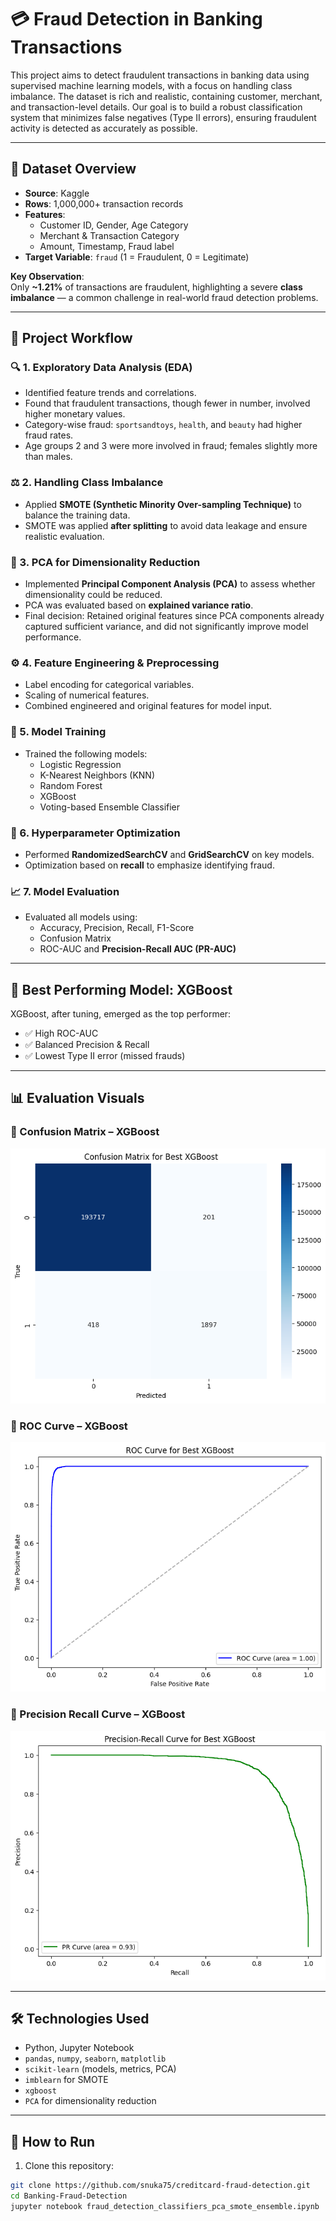 # 💳 Fraud Detection in Banking Transactions

This project aims to detect fraudulent transactions in banking data using supervised machine learning models, with a focus on handling class imbalance. The dataset is rich and realistic, containing customer, merchant, and transaction-level details. Our goal is to build a robust classification system that minimizes false negatives (Type II errors), ensuring fraudulent activity is detected as accurately as possible.

---

## 📂 Dataset Overview

- **Source**: Kaggle
- **Rows**: 1,000,000+ transaction records
- **Features**:
  - Customer ID, Gender, Age Category
  - Merchant & Transaction Category
  - Amount, Timestamp, Fraud label
- **Target Variable**: `fraud` (1 = Fraudulent, 0 = Legitimate)

**Key Observation**:  
Only **~1.21%** of transactions are fraudulent, highlighting a severe **class imbalance** — a common challenge in real-world fraud detection problems.

---

## 🧪 Project Workflow

### 🔍 1. Exploratory Data Analysis (EDA)
- Identified feature trends and correlations.
- Found that fraudulent transactions, though fewer in number, involved higher monetary values.
- Category-wise fraud: `sportsandtoys`, `health`, and `beauty` had higher fraud rates.
- Age groups 2 and 3 were more involved in fraud; females slightly more than males.

### ⚖️ 2. Handling Class Imbalance
- Applied **SMOTE (Synthetic Minority Over-sampling Technique)** to balance the training data.
- SMOTE was applied **after splitting** to avoid data leakage and ensure realistic evaluation.

### 🧪 3. PCA for Dimensionality Reduction
- Implemented **Principal Component Analysis (PCA)** to assess whether dimensionality could be reduced.
- PCA was evaluated based on **explained variance ratio**.
- Final decision: Retained original features since PCA components already captured sufficient variance, and did not significantly improve model performance.

### ⚙️ 4. Feature Engineering & Preprocessing
- Label encoding for categorical variables.
- Scaling of numerical features.
- Combined engineered and original features for model input.

### 🤖 5. Model Training
- Trained the following models:
  - Logistic Regression
  - K-Nearest Neighbors (KNN)
  - Random Forest
  - XGBoost
  - Voting-based Ensemble Classifier

### 🔧 6. Hyperparameter Optimization
- Performed **RandomizedSearchCV** and **GridSearchCV** on key models.
- Optimization based on **recall** to emphasize identifying fraud.

### 📈 7. Model Evaluation
- Evaluated all models using:
  - Accuracy, Precision, Recall, F1-Score
  - Confusion Matrix
  - ROC-AUC and **Precision-Recall AUC (PR-AUC)**

---

## 🧠 Best Performing Model: XGBoost

XGBoost, after tuning, emerged as the top performer:

- ✅ High ROC-AUC
- ✅ Balanced Precision & Recall
- ✅ Lowest Type II error (missed frauds)

---

## 📊 Evaluation Visuals



### 🔹 Confusion Matrix – XGBoost
![XGBoost Confusion Matrix](625f5092-b864-4029-aa42-7aaa0b3f650d.png)

### 🔹 ROC Curve – XGBoost
![XGBoost ROC Curve](2d2b05e1-0101-46a9-82e3-eeebb678cd17.png)

### 🔹 Precision Recall Curve – XGBoost
![XGBoost Confusion Matrix](24fe0089-9983-4862-9073-e609690f8169.png)

---

## 🛠 Technologies Used

- Python, Jupyter Notebook
- `pandas`, `numpy`, `seaborn`, `matplotlib`
- `scikit-learn` (models, metrics, PCA)
- `imblearn` for SMOTE
- `xgboost`
- `PCA` for dimensionality reduction

---

## 🚀 How to Run

1. Clone this repository:
```bash
git clone https://github.com/snuka75/creditcard-fraud-detection.git
cd Banking-Fraud-Detection
jupyter notebook fraud_detection_classifiers_pca_smote_ensemble.ipynb

